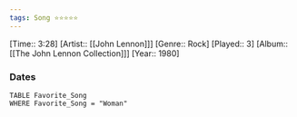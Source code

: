 ```yaml
---
tags: Song ⭐⭐⭐⭐⭐ 
---
```

[Time:: 3:28]
[Artist:: [[John Lennon]]]
[Genre:: Rock]
[Played:: 3]
[Album:: [[The John Lennon Collection]]]
[Year:: 1980]
### Dates
````dataview
TABLE Favorite_Song
WHERE Favorite_Song = "Woman"
````